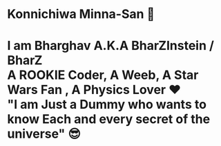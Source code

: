 <h1> Konnichiwa Minna-San 👋 <h1> 



 
 I am Bharghav A.K.A BharZInstein / BharZ                                                                                                   
 A ROOKIE Coder, A Weeb, A Star Wars Fan , A Physics Lover ❤️                                                                               
 "I am Just a Dummy who wants to know Each and every secret of the universe" 😎
 
<!--

-->
